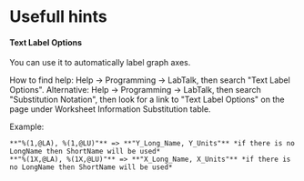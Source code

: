 Usefull hints
=============

#### Text Label Options

You can use it to automatically label graph axes. 

How to find help: Help -> Programming -> LabTalk, then search "Text Label Options". 
Alternative: Help -> Programming -> LabTalk, then search "Substitution Notation", then look for a link to "Text Label Options" on the page under Worksheet Information Substitution table.

Example:
```
**"%(1,@LA), %(1,@LU)"** => **"Y_Long_Name, Y_Units"** *if there is no LongName then ShortName will be used*
**"%(1X,@LA), %(1X,@LU)"** => **"X_Long_Name, X_Units"** *if there is no LongName then ShortName will be used*
```
